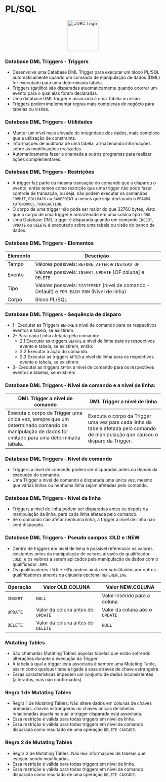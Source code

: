 # PL/SQL

<div style="text-align:center;">
    <img src="https://5.imimg.com/data5/SELLER/Default/2022/7/FT/WW/IM/7756102/oracle-database-enterprise-edition-license-1-processor.png" alt="JDBC Logo" width="100" height="100">
</div>


### Database DML Triggers - Triggers
* Desenvolva uma Database DML Trigger para executar um bloco PL/SQL automaticamente quando um comando de manipulação de dados (DML) for executado para uma determinada tabela.
* Triggers (gatilho) são disparadas atuomaticamente quando ocorrer um evento para o qual elas foram declaradas.
* Uma database DML trigger é associada á uma Tabela ou visão.
* Triggers podem implementar regras mais complexas de negócio para tabelas ou visões.

### Database DML Triggers - Utilidades
* Manter um nível mais elevado de integridade dos dados, mais complexo que a utilização de constraints.
* Informações de auditoria de uma tabela, armazenando informações sobre as modificações realizadas.
* Automaticamente fazer a chamada a outros programas para realizar ações complementares.

### Database DML Triggers - Restrições
* A trigger faz parte da mesma transação do comando que a disparou o evento, então temos como restrição que uma trigger não pode fazer controle de transação, ou seja, não podem executar os comandos `COMMIT`, `ROLLBACK` ou `SAVEPOINT` a menos que seja declarado o `PRAGMA AUTONOMOUS_TRANSACTION`.
* O corpo de uma trigger não pode ser maior do que 32760 bytes, visto que o corpo de uma trigger é armazenado em uma coluna tipo `LONG`.
* Uma Database DML trigger é disparada quando um comando `INSERT`, `UPDATE` ou `DELETE` é executado sobre uma tabela ou visão do banco de dados.

### Database DML Triggers - Elementos
| Elemento       | Descrição       |
|----------------|----------------|
| Tempo    | Valores possíveis: `BEFORE`, `AFTER` e `INSTEAD OF`    |
| Evento    | Valores possíveis: `INSERT`, `UPDATE` [OF coluna] e `DELETE`    |
| Tipo    | Valores possíveis: `STATEMENT` (nível de comando - Default) e `FOR EACH ROW` (Nível de linha)    |
| Corpo    | Bloco PL/SQL  |

### Database DML Triggers - Sequência de disparo
* 1- Executar as Triggers `BEFORE` a nível de comando para os respectivos eventos e tabela, se existirem.
* 2- Para cada Linha afetada pelo comando:
  * 2.1 Executar as triggers `BEFORE` a nível de linha para os respectivos evento e tabela, se existirem, então:
  * 2.2 Executar a ação do comando.
  * 2.3 Executar as triggers `AFTER` a nível de linha para os respectivos evento e tabela, se existirem.
* 3- Executar as triggers `AFTER` a nível de comando para os respectivos eventos e tabelas, se existirem.

### Database DML Triggers - Nível de comando e a nível de linha:
| DML Trigger a nível de comando       | DML Trigger a nível de linha       |
|----------------|----------------|
| Executa o corpo da Trigger uma única vez, sempre que um determinado comando de manipulação de dados for emitado para uma determinada tabala.    | Executa o corpo da Trigger uma vez para cada linha da tabela afetada pelo comando de manipulação que causou o disparo da Trigger.    |

### Database DML Triggers - Nivel de comando
* Triggers a nível de comando podem ser disparadas antes ou depois da execução do comando.
* Uma Trigger a nível de comando é disparada uma única vez, mesmo que várias linhas ou nenhuma linha sejam afetadas pelo comando.

### Database DML Triggers - Nivel de linha
* Triggers a nível de linha podem ser disparadas antes ou depois da manipulação da linha, para cada linha afetada pelo comando.
* Se o comando não afetar nenhuma linha, a trigger a nível de linha não será disparada.

### Database DML Triggers - Pseudo campos :OLD e :NEW
* Dentro de triggers em nível de linha é possível referenciar os valores existentes antes da manipulação de valores através do qualificador `:OLD`, e os valores a serem aplicados pela manipulação de dados com o qualificador `:NEW`.
* Os qualificadores `:OLD` e `:NEW` podem ainda ser substituídos por outros qualificadores através da cláusula opcional `REFERENCING`.

| Operação       | Valor OLD.COLUNA       | Valor NEW.COLUNA |
|----------------|----------------|----------------|
| `INSERT` | `NULL` | Valor inserido para a coluna |
| `UPDATE` | Valor da coluna antes do `UPDATE` | Valor da coluna aós o `UPDATE` |
| `DELETE` | Valor da coluna antes do `DELETE` | `NULL` |

### Mutating Tables
* São chamadas Mutating Tables aquelas tabelas que estão sofrendo alterações durante a execução da Trigger.
* A tabela á qual a trigger está associada é sempre uma Mutating Table, assim como qualquer tabela ligada á essa através de chave estrangeira.
* Essas características impedem um conjunto de dados inconsistentes (alterados, mas não confirmados).

### Regra 1 de Mutating Tables
* Regra 1 de Mutating Tables: Não altere dados em colunas de chaves primárias, chaves estrangeiras ou chaves únicas de tabelas relacionadas áquela na qual a trigger disparada está associada.
* Essa restrição é válida para todas triggers em nível de linha.
* Essa restrição é válida para todas triggers em nível de comando disparada como resultado de uma operação `DELETE CASCADE`.

### Regra 2 de Mutating Tables
* Regra 2 de Mutating Tables: Não leia informações de tabelas que estejam sendo modificadas.
* Essa restrição é válida para todas triggers em nível de linha.
* Essa restrição é válida para todas triggers em nível de comando disparada como resultado de uma operação `DELETE CASCADE`.

